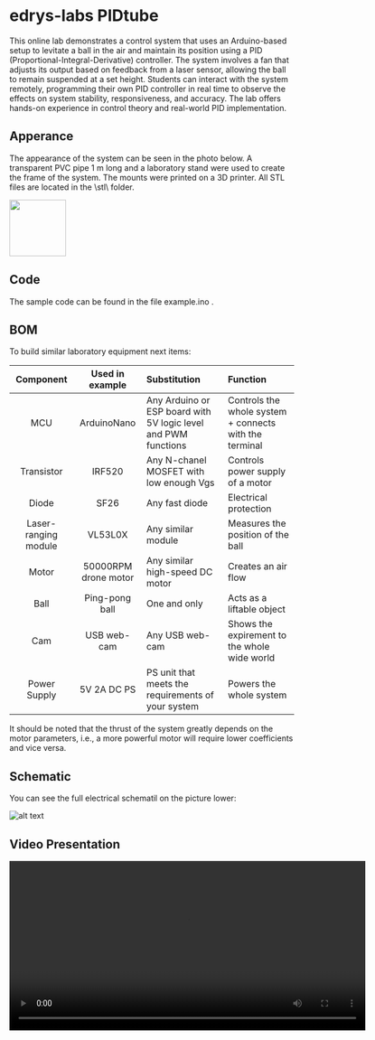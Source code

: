 # edrys-labs PIDtube

This online lab demonstrates a control system that uses an Arduino-based setup to levitate a ball in the air and maintain its position using a PID (Proportional-Integral-Derivative) controller. The system involves a fan that adjusts its output based on feedback from a laser sensor, allowing the ball to remain suspended at a set height. Students can interact with the system remotely, programming their own PID controller in real time to observe the effects on system stability, responsiveness, and accuracy. The lab offers hands-on experience in control theory and real-world PID implementation.

## Apperance
The appearance of the system can be seen in the photo below. A transparent PVC pipe 1 m long and a laboratory stand were used to create the frame of the system. The mounts were printed on a 3D printer. All STL files are located in the \stl\ folder.

<a href="url"><img src="https://github.com/VladyslavKnysh/edrys-labs_PIDtube/blob/main/media/photo.jpg" width="100" ></a>

## Code
The sample code can be found in the file example.ino .

## BOM
To build similar laboratory equipment next items: 

| Component            | Used in example      | Substitution                                                   | Function                                               |
| :-------------------:|:--------------------:| :--------------------------------------------------------------| :------------------------------------------------------|
| MCU                  | ArduinoNano          | Any Arduino or ESP board with 5V logic level and PWM functions | Controls the whole system + connects with the terminal |
| Transistor           | IRF520               | Any N-chanel MOSFET with low enough Vgs                        | Controls power supply of a motor                       |
| Diode                | SF26                 | Any fast diode                                                 | Electrical protection                                  |
| Laser-ranging module | VL53L0X              | Any similar module                                             | Measures the position of the ball                      |
| Motor                | 50000RPM drone motor | Any similar high-speed DC motor                                | Creates an air flow                                    |
| Ball                 | Ping-pong ball       | One and only                                                   | Acts as a liftable object                              |
| Cam                  | USB web-cam          | Any USB web-cam                                                | Shows the expirement to the whole wide world           |
| Power Supply         | 5V 2A DC PS          | PS unit that meets the requirements of your system             | Powers the whole system                                |

It should be noted that the thrust of the system greatly depends on the motor parameters, i.e., a more powerful motor will require lower coefficients and vice versa.

## Schematic
You can see the full electrical schematil on the picture lower:

![alt text](https://github.com/VladyslavKnysh/edrys-labs_PIDtube/blob/main/media/FullSchematic.png)

## Video Presentation

<video width="630" height="300" src="https://github.com/user-attachments/assets/e87ab2ab-11ce-4c1f-ad92-d0ffda92d6e0"></video>





